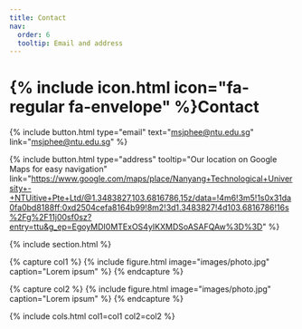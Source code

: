 ```yaml
---
title: Contact
nav:
  order: 6
  tooltip: Email and address
---
```


# {% include icon.html icon="fa-regular fa-envelope" %}Contact


{%
  include button.html
  type="email"
  text="msjphee@ntu.edu.sg"
  link="msjphee@ntu.edu.sg"
%}
<!--
{%
  include button.html
  type="phone"
  text="(555) 867-5309"
  link="+1-555-867-5309"
%}
-->
{%
  include button.html
  type="address"
  tooltip="Our location on Google Maps for easy navigation"
  link="https://www.google.com/maps/place/Nanyang+Technological+University+-+NTUitive+Pte+Ltd/@1.3483827,103.6816786,15z/data=!4m6!3m5!1s0x31da0fa0bd8188ff:0xd2504cefa8164b99!8m2!3d1.3483827!4d103.6816786!16s%2Fg%2F11j00sf0sz?entry=ttu&g_ep=EgoyMDI0MTExOS4yIKXMDSoASAFQAw%3D%3D"
%}


{% include section.html %}


{% capture col1 %}
{%
  include figure.html
  image="images/photo.jpg"
  caption="Lorem ipsum"
%}
{% endcapture %}

{% capture col2 %}
{%
  include figure.html
  image="images/photo.jpg"
  caption="Lorem ipsum"
%}
{% endcapture %}


{% include cols.html col1=col1 col2=col2 %}

